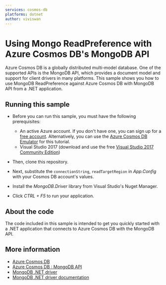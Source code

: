 ```yaml
---
services: cosmos-db
platforms: dotnet
author: viviswan
---
```


# Using Mongo ReadPreference with Azure Cosmos DB's MongoDB API
Azure Cosmos DB is a globally distributed multi-model database. One of the supported APIs is the MongoDB API, which provides a document model and support for client drivers in many platforms. This sample shows you how to use MongoDB ReadPreference against Azure Cosmos DB with MongoDB API from a .NET application.

## Running this sample

* Before you can run this sample, you must have the following prerequisites:

   * An active Azure account. If you don't have one, you can sign up for a [free account](https://azure.microsoft.com/free/). Alternatively, you can use the [Azure Cosmos DB Emulator](https://docs.microsoft.com/azure/cosmos-db/local-emulator) for this tutorial.
   * Visual Studio 2017 (download and use the free [Visual Studio 2017 Community Edition](https://www.visualstudio.com/downloads/))

* Then, clone this repository.

* Next, substitute the `connectionString`, `readTargetRegion` in *App.Config* with your Cosmos DB account's values. 

* Install the *MongoDB.Driver* library from Visual Studio's Nuget Manager.

* Click *CTRL + F5* to run your application.

## About the code
The code included in this sample is intended to get you quickly started with a .NET application that connects to Azure Cosmos DB with the MongoDB API.

## More information

- [Azure Cosmos DB](https://docs.microsoft.com/azure/cosmos-db/introduction)
- [Azure Cosmos DB : MongoDB API](https://docs.microsoft.com/azure/cosmos-db/mongodb-introduction)
- [MongoDB .NET driver](https://docs.mongodb.com/ecosystem/drivers/csharp/)
- [MongoDB .NET driver documentation](https://mongodb.github.io/mongo-csharp-driver/2.4/)